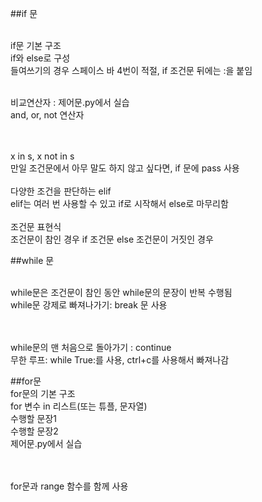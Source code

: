 ##if 문

<br> if문 기본 구조
<br> if와 else로 구성
<br> 들여쓰기의 경우 스페이스 바 4번이 적절, if 조건문 뒤에는 :을 붙임

<br> 비교연산자 : 제어문.py에서 실습
<br> and, or, not 연산자

<br>
<br> x in s, x not in s
<br> 만일 조건문에서 아무 말도 하지 않고 싶다면, if 문에 pass 사용

<br>
<br> 다양한 조건을 판단하는 elif
<br> elif는 여러 번 사용할 수 있고 if로 시작해서 else로 마무리함

<br>
<br>조건문 표현식
<br> 조건문이 참인 경우 if 조건문 else 조건문이 거짓인 경우 

##while 문

<br> while문은 조건문이 참인 동안 while문의 문장이 반복 수행됨
<br> while문 강제로 빠져나가기: break 문 사용

<br>
<br> while문의 맨 처음으로 돌아가기 : continue
<br> 무한 루프: while True:를 사용, ctrl+c를 사용해서 빠져나감

##for문
<br> for문의 기본 구조
<br> for 변수 in 리스트(또는 튜플, 문자열)
<br> 수행할 문장1
<br> 수행할 문장2
<br> 제어문.py에서 실습

<br>
<br> for문과 range 함수를 함께 사용
<br>